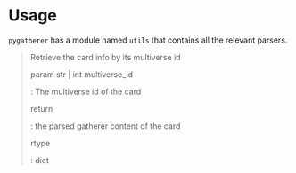 # Usage

`pygatherer` has a module named `utils` that contains all the relevant
parsers.

> Retrieve the card info by its multiverse id
>
> param str \| int multiverse_id
>
> : The multiverse id of the card
>
> return
>
> : the parsed gatherer content of the card
>
> rtype
>
> : dict
